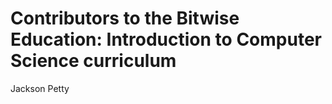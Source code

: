 # Contributors to the Bitwise Education: Introduction to Computer Science curriculum

Jackson Petty
